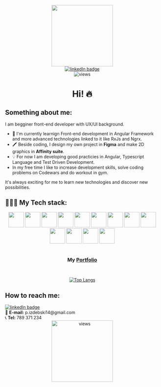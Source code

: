 <div id="header" align="center">
  <img width="200" src="https://media.giphy.com/media/Qo2dupDib32rkTY4hX/giphy.gif"/>


  <div id="badges" align="center">
    <a href="https://www.linkedin.com/in/pawe%C5%82-izdebski-7b3697199/">
      <img src="https://img.shields.io/badge/LinkedIn-blue?logo=linkedin&logoColor=white&style=for-the-badge" alt="linkedIn badge">
    </a>
  </div>
    <img src="https://komarev.com/ghpvc/?username=zucek20&style=flat-square&color=blue" alt="views"/>
  <h1 >Hi! 🔥</h1>
  
</div>

<h2>Something about me:</h2>
I am begginer front-end developer with UX/UI background. 
<ul>
  <li>🔭 I'm currently learnign Front-end development in Angular Framework and more advanced technologies linked to it like RxJs and Ngrx.</li>
  <li>🖍️ Beside coding, I design my own project in <b>Figma</b> and make 2D graphics in <b>Affinity suite</b>.</li>
  <li>💡 For now I am developing good practicies in Angular, Typescript Language and Test Driven Development.</li>
  <li>In my free time I like to increase development skills, solve coding problems on Codewars and do workout in gym.</li>
</ul>
It's always exciting for me to learn new technologies and discover new possibilities.
<br>
<h2>👨🏻‍💻 My Tech stack:</h2>
<div align="center">
  <img src="https://asturics.com/wp-content/uploads/2022/05/angular.png" height="50"/>
  <img src="https://upload.wikimedia.org/wikipedia/commons/thumb/4/4c/Typescript_logo_2020.svg/1024px-Typescript_logo_2020.svg.png" height="50"/>
  <img src="https://cdn.worldvectorlogo.com/logos/rxjs-1.svg" height="50"/>
  <img src="https://ngrx.io/assets/images/badge.svg" height="50"/>
  <img src="https://upload.wikimedia.org/wikipedia/commons/thumb/a/a7/React-icon.svg/2300px-React-icon.svg.png" height="50"/>
  <img src="https://upload.wikimedia.org/wikipedia/commons/thumb/9/99/Unofficial_JavaScript_logo_2.svg/2048px-Unofficial_JavaScript_logo_2.svg.png" height="50"/>
  <img src="https://upload.wikimedia.org/wikipedia/commons/thumb/9/96/Sass_Logo_Color.svg/1280px-Sass_Logo_Color.svg.png" height="50"/>
  <img src="https://upload.wikimedia.org/wikipedia/commons/thumb/6/61/HTML5_logo_and_wordmark.svg/768px-HTML5_logo_and_wordmark.svg.png" height="50"/>
  <img src="https://upload.wikimedia.org/wikipedia/commons/thumb/d/d5/CSS3_logo_and_wordmark.svg/1452px-CSS3_logo_and_wordmark.svg.png" height="50"/>
  <img src="https://git-scm.com/images/logos/downloads/Git-Icon-1788C.png" height="50"/>
  <img src="https://upload.wikimedia.org/wikipedia/commons/thumb/9/9a/Visual_Studio_Code_1.35_icon.svg/2048px-Visual_Studio_Code_1.35_icon.svg.png" height="50"/>
  <img src="https://upload.wikimedia.org/wikipedia/commons/thumb/3/33/Figma-logo.svg/1667px-Figma-logo.svg.png" height="50"/>
  <img src="https://logos-download.com/wp-content/uploads/2018/06/Affinity_logo_cube-700x637.png" height="50"/>
</div>

<br/>
<div align="center">
<h3>My <a href="https://pawelizdebski.netlify.app/">Portfolio</a></h3>
  <br>

[![Top Langs](https://github-readme-stats.vercel.app/api/top-langs/?username=zucek20&layout=compact&theme=vision-friendly-dark)](https://github.com/anuraghazra/github-readme-stats)

</div>
<h2>How to reach me:</h2>
<a href="https://www.linkedin.com/in/pawe%C5%82-izdebski-7b3697199/">
  <img src="https://img.shields.io/badge/LinkedIn-blue?logo=linkedin&logoColor=white&style=for-the-badge" alt="linkedIn badge">
</a>
<br>
📧 <b>E-mail:</b> p.izdebski14@gmail.com <br>
📞 <b>Tel:</b> 789 371 234

  
<div align="center">
  <img src="https://media.giphy.com/media/gjrYDwbjnK8x36xZIO/giphy.gif" alt="views" width="200"/>
  
</div>

